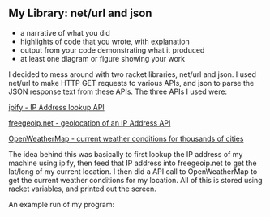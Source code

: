 ## My Library: net/url and json

* a narrative of what you did
* highlights of code that you wrote, with explanation
* output from your code demonstrating what it produced
* at least one diagram or figure showing your work

I decided to mess around with two racket libraries, net/url and json.
I used net/url to make HTTP GET requests to various APIs, and json to
parse the JSON response text from these APIs. The three APIs I used were:

[ipify - IP Address lookup API](https://www.ipify.org/)

[freegeoip.net - geolocation of an IP Address API](https://freegeoip.net/)

[OpenWeatherMap - current weather conditions for thousands of cities](http://openweathermap.org)

The idea behind this was basically to first lookup the IP address of my machine
using ipify, then feed that IP address into freegeoip.net to get the lat/long
of my current location. I then did a API call to OpenWeatherMap to get the
current weather conditions for my location. All of this is stored using racket
variables, and printed out the screen.

An example run of my program:



